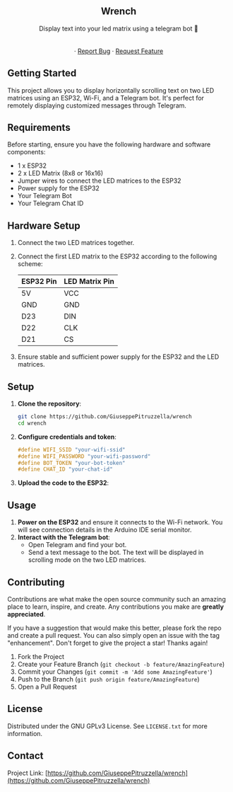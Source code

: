 <!-- PROJECT SHIELDS -->
<!--
*** I'm using markdown "reference style" links for readability.
*** Reference links are enclosed in brackets [ ] instead of parentheses ( ).
*** See the bottom of this document for the declaration of the reference variables
*** for contributors-url, forks-url, etc. This is an optional, concise syntax you may use.
*** https://www.markdownguide.org/basic-syntax/#reference-style-links
-->
<!--
[![Contributors][contributors-shield]][contributors-url]
[![Forks][forks-shield]][forks-url]
[![Stargazers][stars-shield]][stars-url]
[![Issues][issues-shield]][issues-url]
[![MIT License][license-shield]][license-url]
[![LinkedIn][linkedin-shield]][linkedin-url]
-->


<!-- PROJECT LOGO -->
<br />
<div align="center">

<h2 align="center">Wrench</h2>

  <p align="center">
Display text into your led matrix using a telegram bot  🤖
    <br />
    <br />
    <br />
    ·
    <a href="https://github.com/GiuseppePitruzzella/wrench/issues">Report Bug</a>
    ·
    <a href="https://github.com/GiuseppePitruzzella/wrench/issues">Request Feature</a>
  </p>
</div>



<!-- GETTING STARTED -->
## Getting Started

This project allows you to display horizontally scrolling text on two LED matrices using an ESP32, Wi-Fi, and a Telegram bot. It's perfect for remotely displaying customized messages through Telegram.

## Requirements

Before starting, ensure you have the following hardware and software components:
- 1 x ESP32
- 2 x LED Matrix (8x8 or 16x16)
- Jumper wires to connect the LED matrices to the ESP32
- Power supply for the ESP32
- Your Telegram Bot
- Your Telegram Chat ID

## Hardware Setup
1. Connect the two LED matrices together.
2. Connect the first LED matrix to the ESP32 according to the following scheme:

   | ESP32 Pin | LED Matrix Pin |
   | --------- | -------------- |
   | 5V        | VCC            |
   | GND       | GND            |
   | D23       | DIN            |
   | D22       | CLK            |
   | D21       | CS             |

3. Ensure stable and sufficient power supply for the ESP32 and the LED matrices.

## Setup

1. **Clone the repository**:

   ```bash
   git clone https://github.com/GiuseppePitruzzella/wrench
   cd wrench
   ```

2. **Configure credentials and token**:
   ```cpp
   #define WIFI_SSID "your-wifi-ssid"
   #define WIFI_PASSWORD "your-wifi-password"
   #define BOT_TOKEN "your-bot-token"
   #define CHAT_ID "your-chat-id"
   ```

3. **Upload the code to the ESP32**:

<!-- USAGE EXAMPLES -->
## Usage

<!-- Use this space to show useful examples of how a project can be used. Additional screenshots, code examples and demos work well in this space. You may also link to more resources. -->
1. **Power on the ESP32** and ensure it connects to the Wi-Fi network. You will see connection details in the Arduino IDE serial monitor.
2. **Interact with the Telegram bot**:
   - Open Telegram and find your bot.
   - Send a text message to the bot. The text will be displayed in scrolling mode on the two LED matrices.



<!-- CONTRIBUTING -->
## Contributing

Contributions are what make the open source community such an amazing place to learn, inspire, and create. Any contributions you make are **greatly appreciated**.

If you have a suggestion that would make this better, please fork the repo and create a pull request. You can also simply open an issue with the tag "enhancement".
Don't forget to give the project a star! Thanks again!

1. Fork the Project
2. Create your Feature Branch (`git checkout -b feature/AmazingFeature`)
3. Commit your Changes (`git commit -m 'Add some AmazingFeature'`)
4. Push to the Branch (`git push origin feature/AmazingFeature`)
5. Open a Pull Request


<!-- LICENSE -->
## License
Distributed under the GNU GPLv3 License. See `LICENSE.txt` for more information.



<!-- CONTACT -->
## Contact

Project Link: [https://github.com/GiuseppePitruzzella/wrench](https://github.com/GiuseppePitruzzella/wrench)
